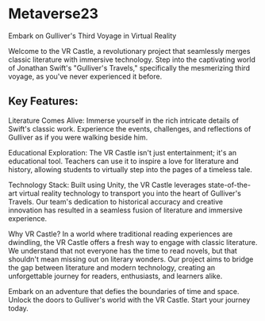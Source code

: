 # Metaverse23

 Embark on Gulliver's Third Voyage in Virtual Reality

Welcome to the VR Castle, a revolutionary project that seamlessly merges classic literature with immersive technology. Step into the captivating world of Jonathan Swift's "Gulliver's Travels," specifically the mesmerizing third voyage, as you've never experienced it before.

## Key Features:

Literature Comes Alive: Immerse yourself in the rich intricate details of Swift's classic work. Experience the events, challenges, and reflections of Gulliver as if you were walking beside him.

Educational Exploration: The VR Castle isn't just entertainment; it's an educational tool. Teachers can use it to inspire a love for literature and history, allowing students to virtually step into the pages of a timeless tale.

Technology Stack:
Built using Unity, the VR Castle leverages state-of-the-art virtual reality technology to transport you into the heart of Gulliver's Travels. Our team's dedication to historical accuracy and creative innovation has resulted in a seamless fusion of literature and immersive experience.

Why VR Castle?
In a world where traditional reading experiences are dwindling, the VR Castle offers a fresh way to engage with classic literature. We understand that not everyone has the time to read novels, but that shouldn't mean missing out on literary wonders. Our project aims to bridge the gap between literature and modern technology, creating an unforgettable journey for readers, enthusiasts, and learners alike.

Embark on an adventure that defies the boundaries of time and space. Unlock the doors to Gulliver's world with the VR Castle. Start your journey today.
